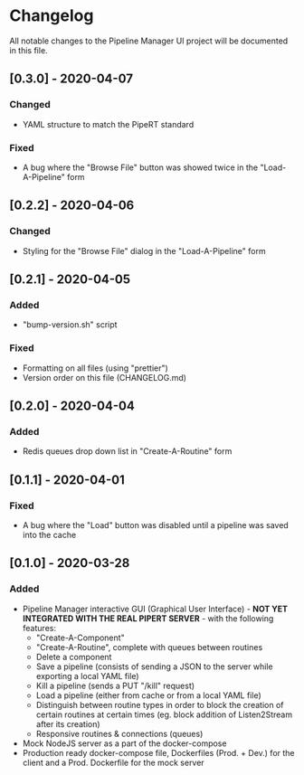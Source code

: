 # Changelog

All notable changes to the Pipeline Manager UI project will be documented in this file.

## [0.3.0] - 2020-04-07

### Changed

- YAML structure to match the PipeRT standard

### Fixed

- A bug where the "Browse File" button was showed twice in the "Load-A-Pipeline" form

## [0.2.2] - 2020-04-06

### Changed

- Styling for the "Browse File" dialog in the "Load-A-Pipeline" form

## [0.2.1] - 2020-04-05

### Added

- "bump-version.sh" script

### Fixed

- Formatting on all files (using "prettier")
- Version order on this file (CHANGELOG.md)

## [0.2.0] - 2020-04-04

### Added

- Redis queues drop down list in "Create-A-Routine" form

## [0.1.1] - 2020-04-01

### Fixed

- A bug where the "Load" button was disabled until a pipeline was saved into the cache

## [0.1.0] - 2020-03-28

### Added

- Pipeline Manager interactive GUI (Graphical User Interface) - **NOT YET INTEGRATED WITH THE REAL PIPERT SERVER** - with the following features:
	- "Create-A-Component"
	- "Create-A-Routine", complete with queues between routines
	- Delete a component
	- Save a pipeline (consists of sending a JSON to the server while exporting a local YAML file)
	- Kill a pipeline (sends a PUT "/kill" request)
	- Load a pipeline (either from cache or from a local YAML file)
	- Distinguish between routine types in order to block the creation of certain routines at certain times (eg. block addition of Listen2Stream after its creation)
	- Responsive routines & connections (queues)
- Mock NodeJS server as a part of the docker-compose
- Production ready docker-compose file, Dockerfiles (Prod. + Dev.) for the client and a Prod. Dockerfile for the mock server

